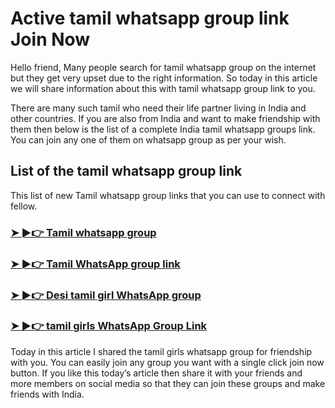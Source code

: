 # Active tamil whatsapp group link Join Now 

Hello friend, Many people search for tamil whatsapp group on the internet but they get very upset due to the right information. So today in this article we will share information about this with tamil whatsapp group link to you.

There are many such tamil who need their life partner living in India and other countries. If you are also from India and want to make friendship with them then below is the list of a complete India tamil whatsapp groups link. You can join any one of them on whatsapp group as per your wish.

## List of the tamil whatsapp group link
This list of new Tamil whatsapp group links that you can use to connect with fellow.
### [➤ ►👉  **Tamil whatsapp group** ](https://tazagame.site/single-girl-whatsapp-group-link-join-now/)
### [➤ ►👉  **Tamil WhatsApp group link** ](https://tazagame.site/foreign-girl-whatsapp-groups/)
### [➤ ►👉  **Desi tamil girl WhatsApp group** ](https://tazagame.site/philippines-girl-whatsapp-group-link/)
### [➤ ►👉  **tamil girls WhatsApp Group Link** ](https://tazagame.site/philippines-girl-whatsapp-group-link/)

Today in this article I shared the tamil girls whatsapp group for friendship with you. You can easily join any group you want with a single click join now button. If you like this today’s article then share it with your friends and more members on social media so that they can join these groups and make friends with India.
